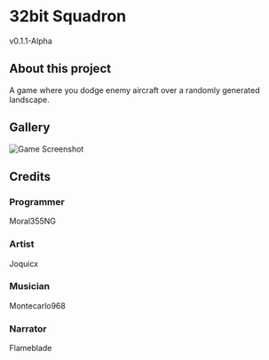 # 32bit Squadron
v0.1.1-Alpha
## About this project
A game where you dodge enemy aircraft over a randomly generated landscape.
## Gallery
![Game Screenshot](https://github.com/user-attachments/assets/c15d9bb6-0ffc-4c80-b881-273cdf50c57d)
## Credits
### Programmer
Moral355NG
### Artist
Joquicx
### Musician
Montecarlo968
### Narrator
Flameblade
